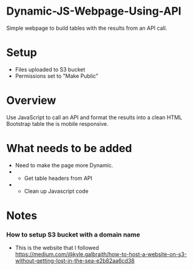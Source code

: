 # Dynamic-JS-Webpage-Using-API
Simple webpage to build tables with the results from an API call.

# Setup
* Files uploaded to S3 bucket 
* Permissions set to "Make Public"


# Overview
Use JavaScript to call an API and format the results into a clean HTML Bootstrap table the is mobile responsive. 

# What needs to be added
* Need to make the page more Dynamic. 
* * Get table headers from API
* * Clean up Javascript code


# Notes
### How to setup S3 bucket with a domain name
* This is the website that I followed 
https://medium.com/@kyle.galbraith/how-to-host-a-website-on-s3-without-getting-lost-in-the-sea-e2b82aa6cd38